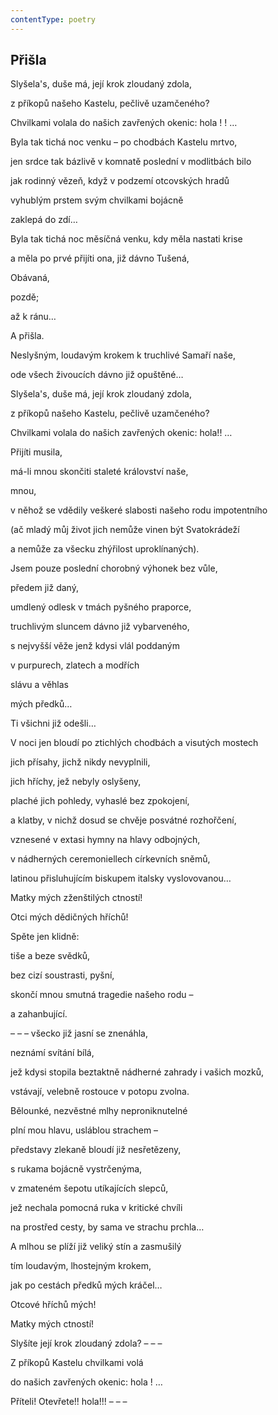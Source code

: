 ```yaml
---
contentType: poetry
---
```


<section>

# Přišla

Slyšela's, duše má, její krok zloudaný zdola, 

z příkopů našeho Kastelu, pečlivě uzamčeného? 

Chvilkami volala do našich zavřených okenic: hola ! ! … 

</section>

<section>

Byla tak tichá noc venku – po chodbách Kastelu mrtvo, 

jen srdce tak bázlivě v komnatě poslední v modlitbách bilo 

jak rodinný vězeň, když v podzemí otcovských hradů 

vyhublým prstem svým chvilkami bojácně 

zaklepá do zdí… 

</section>

<section>

Byla tak tichá noc měsíčná venku, kdy měla nastati krise 

a měla po prvé přijíti ona, již dávno Tušená, 

Obávaná, 

pozdě; 

až k ránu… 

A přišla. 

Neslyšným, loudavým krokem k truchlivé Samaří naše, 

ode všech živoucích dávno již opuštěné… 

</section>

<section>

Slyšela's, duše má, její krok zloudaný zdola, 

z příkopů našeho Kastelu, pečlivě uzamčeného? 

Chvilkami volala do našich zavřených okenic: hola!! … 

</section>

<section>

Přijíti musila, 

má-li mnou skončiti staleté království naše, 

mnou, 

v něhož se vdědily veškeré slabosti našeho rodu impotentního 

(ač mladý můj život jich nemůže vinen být Svatokrádeží 

a nemůže za všecku zhýřilost uproklínaných). 

Jsem pouze poslední chorobný výhonek bez vůle, 

předem již daný, 

umdlený odlesk v tmách pyšného praporce, 

truchlivým sluncem dávno již vybarveného, 

s nejvyšší věže jenž kdysi vlál poddaným 

v purpurech, zlatech a modřích 

slávu a věhlas 

mých předků… 

</section>

<section>

Ti všichni již odešli… 

V noci jen bloudí po ztichlých chodbách a visutých mostech 

jich přísahy, jichž nikdy nevyplnili, 

jich hříchy, jež nebyly oslyšeny, 

plaché jich pohledy, vyhaslé bez zpokojení, 

a klatby, v nichž dosud se chvěje posvátné rozhořčení, 

vznesené v extasi hymny na hlavy odbojných, 

v nádherných ceremoniellech církevních sněmů, 

latinou přisluhujícím biskupem italsky vyslovovanou… 

Matky mých zženštilých ctností! 

</section>

<section>

Otci mých dědičných hříchů! 

Spěte jen klidně: 

tiše a beze svědků, 

bez cizí soustrasti, pyšní, 

skončí mnou smutná tragedie našeho rodu – 

a zahanbující. 

– – – všecko již jasní se znenáhla, 

neznámí svítání bílá, 

jež kdysi stopila beztaktně nádherné zahrady i vašich mozků, 

vstávají, velebně rostouce v potopu zvolna. 

Bělounké, nezvěstné mlhy neproniknutelné 

plní mou hlavu, usláblou strachem – 

představy zlekaně bloudí již nesřetězeny, 

s rukama bojácně vystrčenýma, 

v zmateném šepotu utíkajících slepců, 

jež nechala pomocná ruka v kritické chvíli 

na prostřed cesty, by sama ve strachu prchla… 

A mlhou se plíží již veliký stín a zasmušilý 

tím loudavým, lhostejným krokem, 

jak po cestách předků mých kráčel… 

Otcové hříchů mých! 

Matky mých ctností! 

</section>

<section>

Slyšíte její krok zloudaný zdola? – – – 

Z příkopů Kastelu chvilkami volá 

do našich zavřených okenic: hola ! … 

Příteli! Otevřete!! hola!!! – – –

</section>
